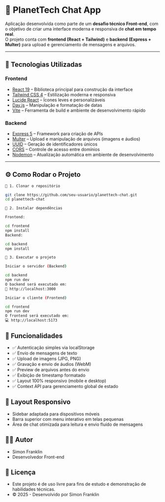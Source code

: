 # 💬 PlanetTech Chat App

Aplicação desenvolvida como parte de um **desafio técnico Front-end**, com o objetivo de criar uma interface moderna e responsiva de **chat em tempo real**.  
O projeto conta com **frontend (React + Tailwind)** e **backend (Express + Multer)** para upload e gerenciamento de mensagens e arquivos.

---

## 🚀 Tecnologias Utilizadas

### **Frontend**

- [React 19](https://react.dev) – Biblioteca principal para construção da interface
- [Tailwind CSS 4](https://tailwindcss.com) – Estilização moderna e responsiva
- [Lucide React](https://lucide.dev) – Ícones leves e personalizáveis
- [Day.js](https://day.js.org) – Manipulação e formatação de datas
- [Vite](https://vitejs.dev) – Ferramenta de build e ambiente de desenvolvimento rápido

### **Backend**

- [Express 5](https://expressjs.com) – Framework para criação de APIs
- [Multer](https://github.com/expressjs/multer) – Upload e manipulação de arquivos (imagens e áudios) 
- [UUID](https://www.npmjs.com/package/uuid) – Geração de identificadores únicos
- [CORS](https://www.npmjs.com/package/cors) – Controle de acesso entre domínios
- [Nodemon](https://nodemon.io) – Atualização automática em ambiente de desenvolvimento

---

## ⚙️ Como Rodar o Projeto

```bash
🔹 1. Clonar o repositório

git clone https://github.com/seu-usuario/planettech-chat.git
cd planettech-chat

🔹 2. Instalar dependências

Frontend:

cd frontend
npm install
Backend:

cd backend
npm install

🔹 3. Executar o projeto

Iniciar o servidor (Backend)

cd backend
npm run dev
O backend será executado em:
📡 http://localhost:3000

Iniciar o cliente (Frontend)

cd frontend
npm run dev
O frontend será executado em:
💻 http://localhost:5173

```

## 🧠 Funcionalidades

- ✅ Autenticação simples via localStorage
- ✅ Envio de mensagens de texto
- ✅ Upload de imagens (JPG, PNG)
- ✅ Gravação e envio de áudios (WebM)
- ✅ Preview de arquivos antes do envio
- ✅ Exibição de timestamp formatado
- ✅ Layout 100% responsivo (mobile e desktop)
- ✅ Context API para gerenciamento global de estado

## 📱 Layout Responsivo

- Sidebar adaptada para dispositivos móveis
- Barra superior com menu interativo em telas pequenas
- Área de chat otimizada para leitura e envio fluído de mensagens

## 🧑‍💻 Autor
- Simon Franklin
- Desenvolvedor Front-end

## 📝 Licença
- Este projeto é de uso livre para fins de estudo e demonstração de habilidades técnicas.
- © 2025 - Desenvolvido por Simon Franklin
